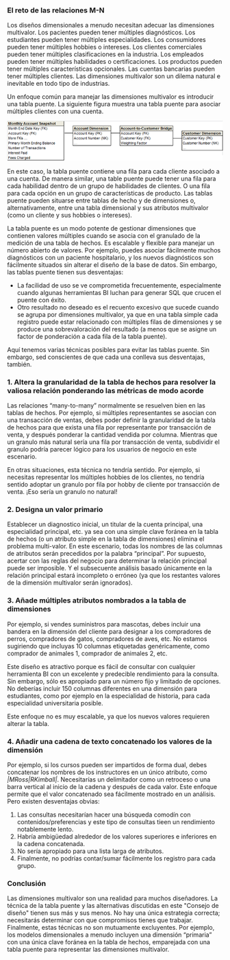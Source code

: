 ﻿---
UniqueId: GmnJhfYNTR
Title: "Consejo de diseño #166: Alternativas de la tabla puente (bridge table) "
Url: 2014/design-tip-tabla-puente.html
Date: 2016-12-26T23:23:25.0595070+01:00
SecondaryDate: 2014-05-14T00:00:00.0000000
Description: "Las dimensiones multivalor son una realidad para muchos diseñadores. La técnica de la tabla puente y las alternativas discutidas en este \"Consejo de diseño\" tienen sus más y sus menos. No hay una única estrategia correcta. Necesitarás determinar con que compromisos tienes que trabajar."
Author: Margy Ross
Category: "Fundamentos diseño dimensional"
RelatedUrl: http://www.kimballgroup.com/2014/05/design-tip-166-potential-bridge-table-detours/
IsDraft: true

---
### El reto de las relaciones M-N

Los diseños dimensionales a menudo necesitan adecuar las dimensiones multivalor. Los pacientes pueden tener múltiples diagnósticos. Los estudiantes pueden tener múltiples especialidades. Los consumidores pueden tener múltiples hobbies o intereses. Los clientes comerciales pueden tener múltiples clasificaciones en la industria. Los empleados pueden tener múltiples habilidades o certificaciones. Los productos pueden tener múltiples características opcionales. Las cuentas bancarias pueden tener múltiples clientes. Las dimensiones multivalor son un dilema natural e inevitable en todo tipo de industrias.

Un enfoque común para manejar las dimensiones multivalor es introducir una tabla puente. La siguiente figura muestra una tabla puente para asociar múltiples clientes con una cuenta.

![Tabla puente](images/bridge.png "Tabla puente")

En este caso, la tabla puente contiene una fila para cada cliente asociado a una cuenta. De manera similar, una table puente puede tener una fila para cada habilidad dentro de un grupo de habilidades de clientes. O una fila para cada opción  en un grupo de características de producto. Las tablas puente pueden situarse entre tablas de hecho y de dimensiones o, alternativamente, entre una tabla dimensional y sus atributos multivalor (como un cliente y sus hobbies o intereses).

La tabla puente es un modo potente de gestionar dimensiones que contienen valores múltiples cuando se asocia con el granulado de la medición de una tabla de hechos. Es escalable y flexible para manejar un número abierto de valores. Por ejemplo, puedes asociar fácilmente muchos diagnósticos con un paciente hospitalario, y los nuevos diagnósticos son fácilmente situados sin alterar el diseño de la base de datos. Sin embargo, las tablas puente tienen sus desventajas:

- La facilidad de uso se ve comprometida frecuentemente, especialmente cuando algunas herramientas BI luchan para generar SQL que crucen el puente con éxito.
- Otro resultado no deseado es el recuento excesivo que sucede cuando se agrupa por dimensiones multivalor, ya que en una tabla simple cada registro puede estar relacionado con múltiples filas de dimensiones y se produce una sobrevaloración del resultado (a menos que se asigne un factor de ponderación a cada fila de la tabla puente).

Aquí tenemos varias técnicas posibles para evitar las tablas puente. Sin embargo, sed conscientes de que cada una conlleva sus desventajas, también.

### 1. Altera la granularidad de la tabla de hechos para resolver la valiosa relación ponderando las métricas de modo acorde

Las relaciones “many-to-many” normalmente se resuelven bien en las tablas de hechos. Por ejemplo, si múltiples representantes se asocian con una transacción de ventas, debes poder definir la granularidad de la tabla de hechos para que exista una fila por representante por transacción de venta, y después ponderar la cantidad vendida por columna. Mientras que un granulo más natural sería una fila por transacción de venta, subdividir el granulo podría parecer lógico para los usuarios de negocio en este escenario.

En otras situaciones, esta técnica no tendría sentido. Por ejemplo, si necesitas representar los múltiples hobbies de los clientes, no tendría sentido adoptar un granulo por fila por hobby de cliente por transacción de venta. ¡Eso sería un granulo no natural!

### 2. Designa un valor primario

Establecer un diagnostico inicial, un titular de la cuenta principal, una especialidad principal, etc. ya sea con una simple clave foránea en la tabla de hechos (o un atributo simple en la tabla de dimensiones) elimina el problema multi-valor. En  este escenario, todas los nombres de las columnas de atributos serán precedidos por la palabra “principal”. Por supuesto, acertar con las reglas del negocio para determinar la relación principal puede ser imposible. Y el subsecuente análisis basado únicamente en la relación principal estará incompleto o erróneo (ya que los restantes valores de la dimensión multivalor serán ignorados).

### 3. Añade múltiples atributos nombrados  a la tabla de dimensiones

Por ejemplo, si vendes suministros para mascotas, debes incluir una bandera en la dimensión del cliente para designar a los compradores de perros, compradores de gatos, compradores de aves, etc. No estamos sugiriendo que incluyas 10 columnas etiquetadas genéricamente, como comprador de animales 1, comprador de animales 2, etc.

Este diseño es atractivo porque es fácil de consultar con cualquier herramienta BI con un excelente y predecible rendimiento para la consulta. Sin embargo, sólo es apropiado para un número fijo y limitado de opciones. No deberías incluir 150 columnas diferentes en una dimensión para estudiantes, como por ejemplo en la especialidad de historia, para cada especialidad universitaria posible.

Este enfoque no es muy escalable, ya que los nuevos valores requieren alterar la tabla.

### 4. Añadir una cadena de texto concatenado los valores de la dimensión

Por ejemplo, si los cursos pueden ser impartidos de forma dual, debes concatenar los nombres de los instructores en un único atributo, como *|MRoss|RKimball|*. Necesitarías un delimitador como un retroceso o una barra vertical al inicio de la cadena y después de cada valor. Este enfoque permite que el valor concatenado sea fácilmente mostrado en un análisis. Pero existen desventajas obvias:

1. Las consultas necesitarían hacer una búsqueda comodín con contenidos/preferencias y este tipo de consultas tieen un rendimiento notablemente lento.
2. Habría ambigüedad alrededor de los valores superiores e inferiores en la cadena concatenada.
3. No sería apropiado para una lista larga de atributos.
4. Finalmente, no podrías contar/sumar fácilmente los registro para cada grupo.

### Conclusión

Las dimensiones multivalor son una realidad para muchos diseñadores. La técnica de la tabla puente y las alternativas discutidas en este "Consejo de diseño" tienen sus más y sus menos. No hay una única estrategia correcta; necesitarás determinar con que compromisos tienes que trabajar. Finalmente, estas técnicas no son mutuamente excluyentes. Por ejemplo, los modelos dimensionales a menudo incluyen una dimensión “primaria” con una única clave foránea en la tabla de hechos, emparejada con una tabla puente para representar las dimensiones multivalor.